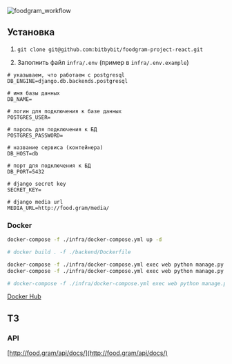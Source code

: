 ![foodgram_workflow](https://github.com/bitbybit/foodgram-project-react/actions/workflows/foodgram_workflow.yml/badge.svg)

## Установка

1. `git clone git@github.com:bitbybit/foodgram-project-react.git`

2. Заполнить файл `infra/.env` (пример в `infra/.env.example`)

```
# указываем, что работаем с postgresql
DB_ENGINE=django.db.backends.postgresql

# имя базы данных
DB_NAME=

# логин для подключения к базе данных
POSTGRES_USER=

# пароль для подключения к БД
POSTGRES_PASSWORD=

# название сервиса (контейнера)
DB_HOST=db

# порт для подключения к БД
DB_PORT=5432

# django secret key
SECRET_KEY=

# django media url
MEDIA_URL=http://food.gram/media/
```

### Docker

```bash
docker-compose -f ./infra/docker-compose.yml up -d

# docker build . -f ./backend/Dockerfile

docker-compose -f ./infra/docker-compose.yml exec web python manage.py import_csv
docker-compose -f ./infra/docker-compose.yml exec web python manage.py createsuperuser

# docker-compose -f ./infra/docker-compose.yml exec web python manage.py loaddata /app/data/fixtures.json
```

[Docker Hub](https://hub.docker.com/repository/docker/hubhubhubhub/yamdb_final)

## ТЗ

### API

[http://food.gram/api/docs/](http://food.gram/api/docs/)
